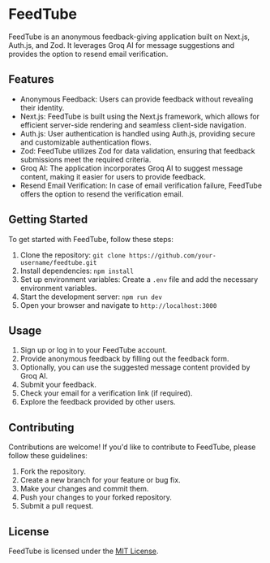 # FeedTube

FeedTube is an anonymous feedback-giving application built on Next.js, Auth.js, and Zod. It leverages Groq AI for message suggestions and provides the option to resend email verification.

## Features

- Anonymous Feedback: Users can provide feedback without revealing their identity.
- Next.js: FeedTube is built using the Next.js framework, which allows for efficient server-side rendering and seamless client-side navigation.
- Auth.js: User authentication is handled using Auth.js, providing secure and customizable authentication flows.
- Zod: FeedTube utilizes Zod for data validation, ensuring that feedback submissions meet the required criteria.
- Groq AI: The application incorporates Groq AI to suggest message content, making it easier for users to provide feedback.
- Resend Email Verification: In case of email verification failure, FeedTube offers the option to resend the verification email.

## Getting Started

To get started with FeedTube, follow these steps:

1. Clone the repository: `git clone https://github.com/your-username/feedtube.git`
2. Install dependencies: `npm install`
3. Set up environment variables: Create a `.env` file and add the necessary environment variables.
4. Start the development server: `npm run dev`
5. Open your browser and navigate to `http://localhost:3000`

## Usage

1. Sign up or log in to your FeedTube account.
2. Provide anonymous feedback by filling out the feedback form.
3. Optionally, you can use the suggested message content provided by Groq AI.
4. Submit your feedback.
5. Check your email for a verification link (if required).
6. Explore the feedback provided by other users.

## Contributing

Contributions are welcome! If you'd like to contribute to FeedTube, please follow these guidelines:

1. Fork the repository.
2. Create a new branch for your feature or bug fix.
3. Make your changes and commit them.
4. Push your changes to your forked repository.
5. Submit a pull request.

## License

FeedTube is licensed under the [MIT License](https://opensource.org/licenses/MIT).
